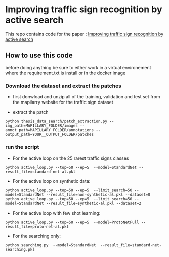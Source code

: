 # Improving traffic sign recognition by active search

This repo contains code for the paper : [Improving traffic sign recognition by active search](https://arxiv.org/abs/2111.14426)

## How to use this code 

before doing anything be sure to either work in a virtual environement where the requirement.txt is install or in the docker image

### Download the dataset and extract the patches

* first donwload and unzip all of the training, validation and test set from the mapilarry website for the traffic sign dataset

* extract the patch

```shell
python thesis_data_search/patch_extraction.py --img_path=MAPILLARY_FOLDER/images --annot_path=MAPILLARY_FOLDER/annotations --output_path=YOUR__OUTPUT_FOLDER/patches
```

### run the script


* For the active loop on the 25 rarest traffic signs classes
```shell
python active_loop.py --top=50 --ep=5  --model=StandardNet --result_file=standard-net-al.pkl
```

* For the active loop on synthetic data:
```shell
python active_loop.py --top=50 --ep=5  --limit_search=50 --model=StandardNet --result_file=non-synthetic-al.pkl --dataset=0
python active_loop.py --top=50 --ep=5  --limit_search=50 --model=StandardNet --result_file=synthetic-al.pkl --dataset=2
```

* For the active loop with few shot learning:
```shell
python active_loop.py --top=50 --ep=5  --model=ProtoNetFull --result_file=proto-net-al.pkl
```

* For the searching only:
```shell
python searching.py  --model=StandardNet  --result_file=standard-net-searching.pkl 
```


